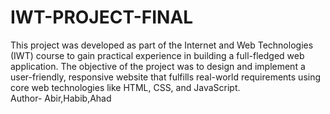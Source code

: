 # IWT-PROJECT-FINAL
This project was developed as part of the Internet and Web Technologies (IWT) course to gain practical experience in building a full-fledged web application. The objective of the project was to design and implement a user-friendly, responsive website that fulfills real-world requirements using core web technologies like HTML, CSS, and JavaScript.
<br>
Author- Abir,Habib,Ahad
